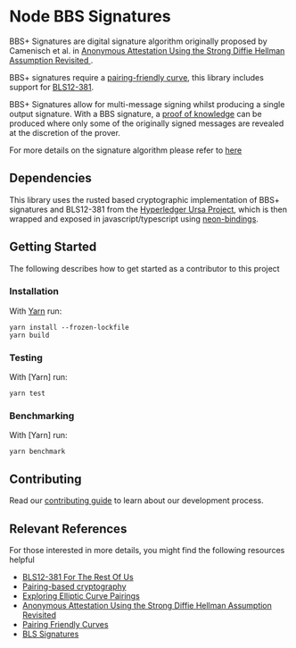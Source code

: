 # Node BBS Signatures

BBS+ Signatures are digital signature algorithm originally proposed by Camenisch et al. in
[Anonymous Attestation Using the Strong Diffie Hellman Assumption Revisited ](https://www.researchgate.net/publication/306347781_Anonymous_Attestation_Using_the_Strong_Diffie_Hellman_Assumption_Revisited).

BBS+ signatures require a
[pairing-friendly curve](https://tools.ietf.org/html/draft-irtf-cfrg-pairing-friendly-curves-03), this library includes
support for [BLS12-381](https://tools.ietf.org/html/draft-irtf-cfrg-pairing-friendly-curves-03#section-2.4).

BBS+ Signatures allow for multi-message signing whilst producing a single output signature. With a BBS signature, a
[proof of knowledge](https://en.wikipedia.org/wiki/Proof_of_knowledge) can be produced where only some of the originally
signed messages are revealed at the discretion of the prover.

For more details on the signature algorithm please refer to [here](./docs/ALGORITHM.md)

## Dependencies

This library uses the rusted based cryptographic implementation of BBS+ signatures and BLS12-381 from the
[Hyperledger Ursa Project](https://github.com/hyperledger/ursa), which is then wrapped and exposed in
javascript/typescript using [neon-bindings](https://github.com/neon-bindings/neon).

## Getting Started

The following describes how to get started as a contributor to this project

### Installation

With [Yarn](https://yarnpkg.com/) run:

```
yarn install --frozen-lockfile
yarn build
```

### Testing

With [Yarn] run:

```
yarn test
```

### Benchmarking

With [Yarn] run:

```
yarn benchmark
```

## Contributing

Read our [contributing guide](./docs/CONTRIBUTING.md) to learn about our development process.

## Relevant References

For those interested in more details, you might find the following resources helpful

- [BLS12-381 For The Rest Of Us](https://hackmd.io/@benjaminion/bls12-381)
- [Pairing-based cryptography](https://en.wikipedia.org/wiki/Pairing-based_cryptography)
- [Exploring Elliptic Curve Pairings](https://vitalik.ca/general/2017/01/14/exploring_ecp.html)
- [Anonymous Attestation Using the Strong Diffie Hellman Assumption Revisited](https://www.researchgate.net/publication/306347781_Anonymous_Attestation_Using_the_Strong_Diffie_Hellman_Assumption_Revisited)
- [Pairing Friendly Curves](https://tools.ietf.org/html/draft-irtf-cfrg-pairing-friendly-curves-01)
- [BLS Signatures](https://tools.ietf.org/html/draft-irtf-cfrg-bls-signature-02)
